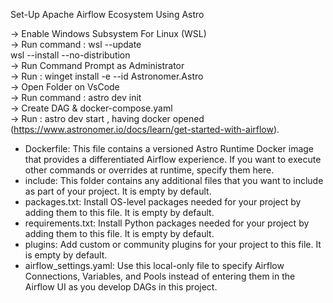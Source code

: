 Set-Up Apache Airflow Ecosystem Using Astro

 -> Enable Windows Subsystem For Linux (WSL)<br>
 -> Run command : wsl --update<br>
       			  wsl --install --no-distribution<br>
 -> Run Command Prompt as Administrator<br>
 -> Run : winget install -e --id Astronomer.Astro<br>
 -> Open Folder on VsCode<br>
 -> Run command : astro dev init<br>
 -> Create DAG & docker-compose.yaml <br>
 -> Run : astro dev start , having docker opened<br>
(https://www.astronomer.io/docs/learn/get-started-with-airflow).
- Dockerfile: This file contains a versioned Astro Runtime Docker image that provides a differentiated Airflow experience. If you want to execute other commands or overrides at runtime, specify them here.
- include: This folder contains any additional files that you want to include as part of your project. It is empty by default.
- packages.txt: Install OS-level packages needed for your project by adding them to this file. It is empty by default.
- requirements.txt: Install Python packages needed for your project by adding them to this file. It is empty by default.
- plugins: Add custom or community plugins for your project to this file. It is empty by default.
- airflow_settings.yaml: Use this local-only file to specify Airflow Connections, Variables, and Pools instead of entering them in the Airflow UI as you develop DAGs in this project.


